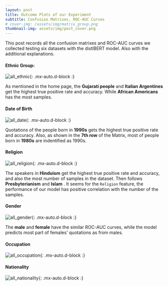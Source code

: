 ```yaml
---
layout: post
title: Outcome Plots of our Experiment
subtitle: Confusion Matrixes, ROC-AUC Curves
# cover-img: /assets/img/matrix_group.png
thumbnail-img: assets/img/post_cover.png
---
```


This post records all the confusion matrixes and ROC-AUC curves we collected testing six datasets with the distlBERT model.
Also with the additional explanations.

#### Ethnic Group:

![all_ethnic](../plots/all_ethnic.png){: .mx-auto.d-block :}

As mentioned in the home page, the **Gujarati people** and **Italian Argentines** get the highest true positive rate and accuracy. While **African Americans** has the most samples.

#### Date of Birth

![all_date](../plots/all_date.png){: .mx-auto.d-block :}

Quotations of the people born in **1990s** gets the highest true positive rate and accuracy. Also, as shown in the **7th row** of the Matrix, most of people born in **1980s** are indentified as 1990s.

#### Religion

![all_religion](../plots/all_religion.png){: .mx-auto.d-block :}

The speakers in **Hinduism** get the highest true positive rate and accuracy, and also the most number of samples in the dataset. Then follows **Presbyterianism** and **Islam** . It seems for the ```Religion``` feature, the performance of our model has positive correlation with the number of the samples.

#### Gender

![all_gender](../plots/all_gender.png){: .mx-auto.d-block :}

The **male** and **female** have the similar ROC-AUC curves, while the model predicts most part of females' quotations as from males.

#### Occupation

![all_occupation](../plots/all_occupation.png){: .mx-auto.d-block :}

#### Nationality

![all_nationality](../plots/all_nationality.png){: .mx-auto.d-block :}